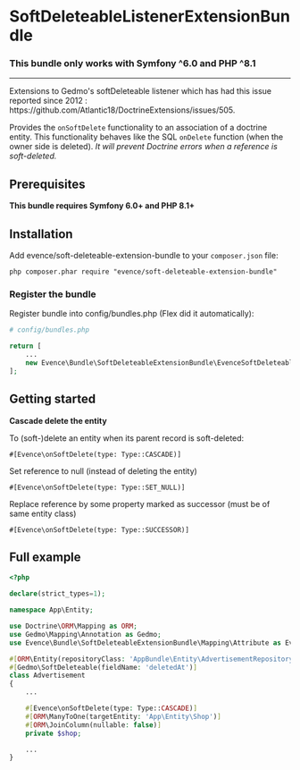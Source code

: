 # SoftDeleteableListenerExtensionBundle

### This bundle only works with Symfony ^6.0 and PHP ^8.1
<hr />
Extensions to Gedmo's softDeleteable listener which has had this issue reported since 2012 : https://github.com/Atlantic18/DoctrineExtensions/issues/505.

Provides the `onSoftDelete` functionality to an association of a doctrine entity. This functionality behaves like the SQL `onDelete` function  (when the owner side is deleted). *It will prevent Doctrine errors when a reference is soft-deleted.*

## Prerequisites

**This bundle requires Symfony 6.0+ and PHP 8.1+**

## Installation

Add evence/soft-deleteable-extension-bundle to your `composer.json` file:

```
php composer.phar require "evence/soft-deleteable-extension-bundle"
```

### Register the bundle

Register bundle into config/bundles.php (Flex did it automatically):

``` php
# config/bundles.php

return [
    ...
    new Evence\Bundle\SoftDeleteableExtensionBundle\EvenceSoftDeleteableExtensionBundle(),
];
```

## Getting started

**Cascade delete the entity**

To (soft-)delete an entity when its parent record is soft-deleted:

```
#[Evence\onSoftDelete(type: Type::CASCADE)]
```

Set reference to null (instead of deleting the entity)

```
#[Evence\onSoftDelete(type: Type::SET_NULL)]
```

Replace reference by some property marked as successor (must be of same entity class)

```
#[Evence\onSoftDelete(type: Type::SUCCESSOR)]
```

## Full example

``` php
<?php

declare(strict_types=1);

namespace App\Entity;

use Doctrine\ORM\Mapping as ORM;
use Gedmo\Mapping\Annotation as Gedmo;
use Evence\Bundle\SoftDeleteableExtensionBundle\Mapping\Attribute as Evence;

#[ORM\Entity(repositoryClass: 'AppBundle\Entity\AdvertisementRepository')]
#[Gedmo\SoftDeleteable(fieldName: 'deletedAt')]
class Advertisement
{
    ...

    #[Evence\onSoftDelete(type: Type::CASCADE)]
    #[ORM\ManyToOne(targetEntity: 'App\Entity\Shop')]
    #[ORM\JoinColumn(nullable: false)]
    private $shop;

    ...
}
```
